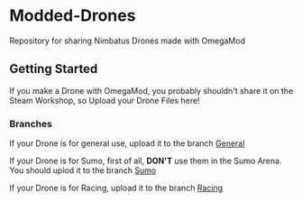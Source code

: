 # Modded-Drones
Repository for sharing Nimbatus Drones made with OmegaMod

## Getting Started

If you make a Drone with OmegaMod, you probably shouldn't share it on the Steam Workshop, so Upload your Drone Files here!

### Branches

If your Drone is for general use, upload it to the branch [General](https://github.com/OmegaRogue/Modded-Drones/tree/General)

If your Drone is for Sumo, first of all, **DON'T** use them in the Sumo Arena. You should uplod it to the branch [Sumo](https://github.com/OmegaRogue/Modded-Drones/tree/Sumo)

If your Drone is for Racing, upload it to the branch [Racing](https://github.com/OmegaRogue/Modded-Drones/tree/Racing)
